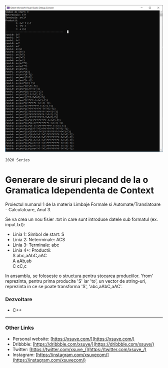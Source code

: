 ![Generare de siruri plecand de la o Gramatica Idependenta de Context](screenshot.png)

`2020 Series`
# Generare de siruri plecand de la o Gramatica Idependenta de Context
Proiectul numarul 1 de la materia Limbaje Formale si Automate/Translatoare - Calculatoare, Anul 3.

Se va crea un nou fisier .txt in care sunt introduse datele sub formatul (ex. input.txt):
- Linia 1: Simbol de start: S
- Linia 2: Neterminale: ACS
- Linia 3: Terminale: abc
- Linia 4+: Productii:<br>
            S abc,aAbC,aAC<br>
            A aAb,ab<br>
            C cC,c
            
In ansamblu, se foloseste o structura pentru stocarea produciilor. 'from' reprezinta, pentru prima producite 'S' iar 'to', un vector de string-uri, reprezinta in ce se poate transforma 'S', 'abc,aAbC,aAC'.

### Dezvoltare
* C++

---

### Other Links
* Personal website: [https://xsuve.com/](https://xsuve.com/)
* Dribbble: [https://dribbble.com/xsuve/](https://dribbble.com/xsuve/)
* Twitter: [https://twitter.com/xsuve_/](https://twitter.com/xsuve_/)
* Instagram: [https://instagram.com/xsuvecom/](https://instagram.com/xsuvecom/)
